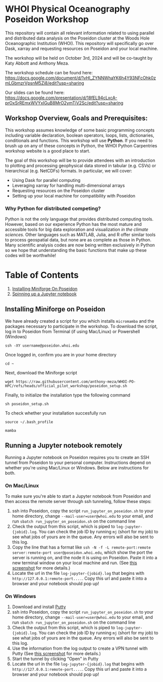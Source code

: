 # WHOI Physical Oceanography Poseidon Workshop
This repository will contain all relevant information related to using parallel and distributed data analysis on the Poseidon cluster at the Woods Hole Oceanographic Institution (WHOI). This repository will specifically go over Dask, xarray and requesting resources on Poseidon and your local machine. 

The workshop will be held on October 3rd, 2024 and will be co-taught by Katy Abbott and Anthony Meza. 

The workshop schedule can be found here: https://docs.google.com/document/d/1vHl_ZYNNWhaYK6h4Y93NFcOhk0zmLGbmzrVpsnM5Zi8/edit?usp=sharing

Our slides can be found here: https://docs.google.com/presentation/d/18fEL94cLxcA-prOxSrREmxWVYxIGuB8MrO2ymTiV2Sc/edit?usp=sharing
## Workshop Overview, Goals and Prerequisites: 

This workshop assumes knowledge of some basic programming concepts including variable declaration, boolean operators, loops, lists, dictionaries, conditionals and functions. This workshop will use **Python**. If you need to brush up on any of these concepts in Python, the WHOI Python Carpentries workshop website is a good place to start. 

The goal of this workshop will be to provide attendees with an introduction to plotting and processing geophysical data stored in tabular (e.g. CSVs) or hierarchical (e.g. NetCDFs) formats. In particular, we will cover: 

- Using Dask for parallel computing
- Leveraging xarray for handling multi-dimensional arrays
- Requesting resources on the Poseidon cluster
- Setting up your local machine for compatibility with Poseidon

### Why Python for distributed competing? 
Python is not the only language that provides distributed computing tools. However, based on our experience Python has the most mature and accessible tools for big data exploration and visualization _in the climate sciences_. Other languages such as MATLAB, Julia, and R offer similar tools to process geospatial data, but none are as complete as those in Python. Many scientific analysis codes are now being written exclusively in Python so we hope that understanding the basic functions that make up these codes will be worthwhile!


# Table of Contents

1. [Installing Miniforge On Poseidon](#installing-miniforge-on-poseidon)
2. [Spinning up a Jupyter notebook ](#spinning-up-a-jupyter-notebook)

## Installing Miniforge on Poseidon
We have already created a script for you which installs ``micromamba`` and the packages necessary to participate in the workshop. 
To download the script, log in to Poseidon from Terminal (if using Mac/Linux) or Powershell (Windows)

`
ssh -XY username@poseidon.whoi.edu
`

Once logged in, confirm you are in your home directory 

`cd ~
`

Next, download the Miniforge script

`
wget https://raw.githubusercontent.com/anthony-meza/WHOI-PO-HPC/refs/heads/official_pilot_workshop/poseidon_setup.sh
`

Finally, to initialize the installation type the following command

`
sh poseidon_setup.sh
`

To check whether your installation succesfully run 

`
source ~/.bash_profile
`

`
mamba
`

## Running a Jupyter notebook remotely

Running a Jupyter notebook on Poseidon requires you to create an SSH tunnel from Poseidon to your personal computer. Instructions depend on whether you're using Mac/Linux or Windows. Below are instructions for both. 

### On Mac/Linux
To make sure you're able to start a Jupyter notebook from Poseidon and then access the remote server through ssh tunneling, follow these steps:

1. ssh into Poseidon, copy the script `run_jupyter_on_poseidon.sh` to your home directory, change `--mail-user=user@whoi.edu` to your email, and run `sbatch run_jupyter_on_poseidon.sh` on the command line
2. Check the output from this script, which is piped to `log-jupyter-{jobid}.log`. You can check the job ID by running `mj` (short for my job) to see what jobs of yours are in the queue. Any errors will also be sent to this log.
3. Copy the line that has a format like `ssh -N -f -L remote-port:remote server:remote-port user@poseidon.whoi.edu`, which show the port the server is running on, and the node it is using on Poseidon. Paste it into a new terminal window on your local machine and run. (See [this screenshot](https://github.com/anthony-meza/WHOI-PO-HPC/blob/official_pilot_workshop/figures/jupyter_screenshot.jpg) for more details.)
4. Locate the url in the file `log-jupyter-{jobid}.log` that begins with ``http://127.0.0.1:remote-port....``. Copy this url and paste it into a browser and your notebook should pop up!

### On Windows 
1. Download and install [Putty](https://www.chiark.greenend.org.uk/~sgtatham/putty/latest.html)
1. ssh into Poseidon, copy the script `run_jupyter_on_poseidon.sh` to your home directory, change `--mail-user=user@whoi.edu` to your email, and run `sbatch run_jupyter_on_poseidon.sh` on the command line
2. Check the output from this script, which is piped to `log-jupyter-{jobid}.log`. You can check the job ID by running `mj` (short for my job) to see what jobs of yours are in the queue. Any errors will also be sent to this log.
3. Use the information from the log output to create a VPN tunnel with Putty (See [this screenshot](https://github.com/anthony-meza/WHOI-PO-HPC/blob/official_pilot_workshop/figures/jupyter_windows_screenshot.jpg) for more details.)
4. Start the tunnel by clicking "Open" in Putty
5. Locate the url in the file `log-jupyter-{jobid}.log` that begins with ``http://127.0.0.1:remote-port....``. Copy this url and paste it into a browser and your notebook should pop up!
